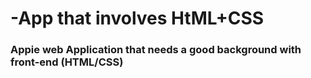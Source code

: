 # -App that involves HtML+CSS

### Appie web Application that needs a good background with front-end (HTML/CSS)
